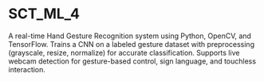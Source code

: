# SCT_ML_4
A real-time Hand Gesture Recognition system using Python, OpenCV, and TensorFlow. Trains a CNN on a labeled gesture dataset with preprocessing (grayscale, resize, normalize) for accurate classification. Supports live webcam detection for gesture-based control, sign language, and touchless interaction.
